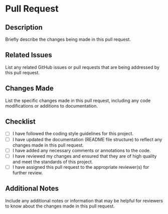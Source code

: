 # Pull Request

## Description

Briefly describe the changes being made in this pull request.

## Related Issues

List any related GitHub issues or pull requests that are being addressed by this pull request.

## Changes Made

List the specific changes made in this pull request, including any code modifications or additions to documentation.

## Checklist

- [ ] I have followed the coding style guidelines for this project.
- [ ] I have updated the documentation (README file structure) to reflect any changes made in this pull request.
- [ ] I have added any necessary comments or annotations to the code.
- [ ] I have reviewed my changes and ensured that they are of high quality and meet the standards of this project.
- [ ] I have assigned this pull request to the appropriate reviewer(s) for further review.

## Additional Notes

Include any additional notes or information that may be helpful for reviewers to know about the changes made in this pull request.

